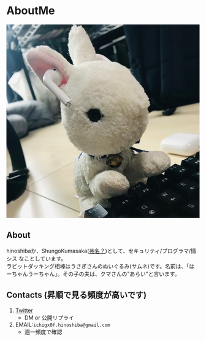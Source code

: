 AboutMe
===

![img/avatar.jpg](./img/avatar.jpg)  

## About
hinoshibaか、ShungoKumasaka([芸名？](https://hinoshiba.hatenablog.com/entry/2019/11/17/100616))として、セキュリティ/プログラマ/情シス なことしています。  
ラビットダッキング相棒はうさぎさんのぬいぐるみ(サムネ)です。名前は、「はーちゃんうーちゃん」。その子の夫は、クマさんの"あらい"と言います。  

## Contacts (昇順で見る頻度が高いです)
1. [Twitter](https://twitter.com/hinoshiba)
	* DM or 公開リプライ
2. EMAIL:`ichigx0f.hinoshiba@gmail.com`
	* 週一頻度で確認


